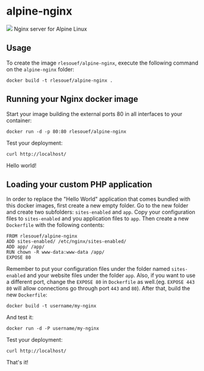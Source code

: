alpine-nginx
============
[![](https://badge.imagelayers.io/rlesouef/alpine-nginx:latest.svg)](https://imagelayers.io/?images=rlesouef/alpine-nginx:latest 'Get your own badge on imagelayers.io')
Nginx server for Alpine Linux

Usage
-----

To create the image `rlesouef/alpine-nginx`, execute the following command on the `alpine-nginx` folder:

    docker build -t rlesouef/alpine-nginx .


Running your Nginx docker image
-------------------------------

Start your image building the external ports 80 in all interfaces to your container:

    docker run -d -p 80:80 rlesouef/alpine-nginx

Test your deployment:

    curl http://localhost/

Hello world!

Loading your custom PHP application
-----------------------------------

In order to replace the "Hello World" application that comes bundled with this docker images, first create a new empty folder. Go to the new folder and create two subfolders: `sites-enabled` and `app`. Copy your configuration files to `sites-enabled` and you application files to `app`. Then create a new `Dockerfile` with the following contents:

    FROM rlesouef/alpine-nginx
    ADD sites-enabled/ /etc/nginx/sites-enabled/
    ADD app/ /app/
    RUN chown -R www-data:www-data /app/
    EXPOSE 80

Remember to put your configuration files under the folder named `sites-enabled` and your website files under the folder `app`. Also, if you want to use a different port, change the `EXPOSE 80` in `Dockerfile` as well.(eg. `EXPOSE 443 80` will allow connections go through port `443` and `80`).
After that, build the new `Dockerfile`:

    docker build -t username/my-nginx

And test it:

    docker run -d -P username/my-nginx

Test your deployment:

    curl http://localhost/

That's it!
